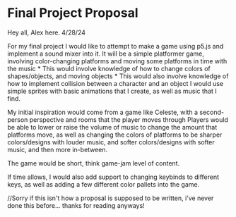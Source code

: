 # Final Project Proposal
Hey all, Alex here. 4/28/24

For my final project I would like to attempt to make a game using p5.js and implement a sound mixer into it.
    It will be a simple platformer game, involving color-changing platforms and moving some platforms in time with the music
        * This would involve knowledge of how to change colors of shapes/objects, and moving objects
        * This would also involve knowledge of how to implement collision between a character and an object
    I would use simple sprites with basic animations that I create, as well as music that I find.

My initial inspiration would come from a game like Celeste, with a second-person perspective and rooms that the player moves through
Players would be able to lower or raise the volume of music to change the amount that platforms move, as well as changing the colors of platforms
to be sharper colors/designs with louder music, and softer colors/designs with softer music, and then more in-between.

The game would be short, think game-jam level of content.

If time allows, I would also add support to changing keybinds to different keys, as well as adding a few different color pallets into the game.

//Sorry if this isn't how a proposal is supposed to be written, i've never done this before... thanks for reading anyways!
